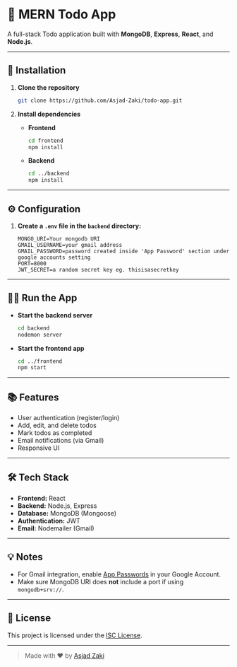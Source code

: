 # 📝 MERN Todo App

A full-stack Todo application built with **MongoDB**, **Express**, **React**, and **Node.js**.

---

## 🚀 Installation

1. **Clone the repository**
   ```bash
   git clone https://github.com/Asjad-Zaki/todo-app.git
   ```

2. **Install dependencies**

   - **Frontend**
     ```bash
     cd frontend
     npm install
     ```

   - **Backend**
     ```bash
     cd ../backend
     npm install
     ```

---

## ⚙️ Configuration

1. **Create a `.env` file in the `backend` directory:**

   ```env
   MONGO_URI=Your mongodb URI
   GMAIL_USERNAME=your gmail address
   GMAIL_PASSWORD=password created inside 'App Password' section under google accounts setting
   PORT=8000
   JWT_SECRET=a random secret key eg. thisisasecretkey
   ```

---

## 🏃‍♂️ Run the App

- **Start the backend server**
  ```bash
  cd backend
  nodemon server
  ```

- **Start the frontend app**
  ```bash
  cd ../frontend
  npm start
  ```

---

## 📚 Features

- User authentication (register/login)
- Add, edit, and delete todos
- Mark todos as completed
- Email notifications (via Gmail)
- Responsive UI

---

## 🛠️ Tech Stack

- **Frontend:** React
- **Backend:** Node.js, Express
- **Database:** MongoDB (Mongoose)
- **Authentication:** JWT
- **Email:** Nodemailer (Gmail)

---

## 💡 Notes

- For Gmail integration, enable [App Passwords](https://myaccount.google.com/apppasswords) in your Google Account.
- Make sure MongoDB URI does **not** include a port if using `mongodb+srv://`.

---

## 📄 License

This project is licensed under the [ISC License](LICENSE).

---

> Made with ❤️ by [Asjad Zaki](https://github.com/Asjad-Zaki)
